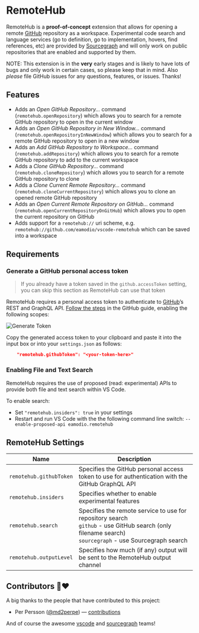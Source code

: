 # RemoteHub

RemoteHub is a **proof-of-concept** extension that allows for opening a remote [GitHub](https://github.com) repository as a workspace. Experimental code search and language services (go to definition, go to implementation, hovers, find references, etc) are provided by [Sourcegraph](https://sourcegraph.com) and will only work on public repositories that are enabled and supported by them.

NOTE: This extension is in the **very** early stages and is likely to have lots of bugs and only work in certain cases, so please keep that in mind. Also _please_ file GitHub issues for any questions, features, or issues. Thanks!

## Features

- Adds an _Open GitHub Repository..._ command (`remotehub.openRepository`) which allows you to search for a remote GitHub repository to open in the current window
- Adds an _Open GitHub Repository in New Window..._ command (`remotehub.openRepositoryInNewWindow`) which allows you to search for a remote GitHub repository to open in a new window
- Adds an _Add GitHub Repository to Workspace..._ command (`remotehub.addRepository`) which allows you to search for a remote GitHub repository to add to the current workspace
- Adds a _Clone GitHub Repository..._ command (`remotehub.cloneRepository`) which allows you to search for a remote GitHub repository to clone
- Adds a _Clone Current Remote Repository..._ command (`remotehub.cloneCurrentRepository`) which allows you to clone an opened remote GitHub repository
- Adds an _Open Current Remote Repository on GitHub..._ command (`remotehub.openCurrentRepositoryOnGitHub`) which allows you to open the current repository on GitHub
- Adds support for a `remotehub://` uri scheme, e.g. `remotehub://github.com/eamodio/vscode-remotehub` which can be saved into a workspace

## Requirements

### Generate a GitHub personal access token

> If you already have a token saved in the `github.accessToken` setting, you can skip this section as RemoteHub can use that token

RemoteHub requires a personal access token to authenticate to [GitHub](https://github.com)’s REST and GraphQL API. [Follow the steps](https://help.github.com/articles/creating-an-access-token-for-command-line-use/) in the GitHub guide, enabling the following scopes:

![Generate Token](https://raw.githubusercontent.com/eamodio/vscode-remotehub/master/images/generate-token.png)

Copy the generated access token to your clipboard and paste it into the input box or into your `settings.json` as follows:

```json
    "remotehub.githubToken": "<your-token-here>"
```

### Enabling File and Text Search

RemoteHub requires the use of proposed (read: experimental) APIs to provide both file and text search within VS Code.

To enable search:

- Set `"remotehub.insiders": true` in your settings
- Restart and run VS Code with the the following command line switch: `--enable-proposed-api eamodio.remotehub`

## RemoteHub Settings

| Name                    | Description                                                                                                                                                    |
| ----------------------- | -------------------------------------------------------------------------------------------------------------------------------------------------------------- |
| `remotehub.githubToken` | Specifies the GitHub personal access token to use for authentication with the GitHub GraphQL API                                                               |
| `remotehub.insiders`    | Specifies whether to enable experimental features                                                                                                              |
| `remotehub.search`      | Specifies the remote service to use for repository search<br />`github` - use GitHub search (only filename search)<br />`sourcegraph` - use Sourcegraph search |
| `remotehub.outputLevel` | Specifies how much (if any) output will be sent to the RemoteHub output channel                                                                                |

## Contributors 🙏&#x2764;

A big thanks to the people that have contributed to this project:

- Per Persson ([@md2perpe](https://github.com/md2perpe)) &mdash; [contributions](https://github.com/eamodio/vscode-remotehub/commits?author=md2perpe)

And of course the awesome [vscode](https://github.com/Microsoft/vscode/graphs/contributors) and [sourcegraph](https://github.com/orgs/sourcegraph/people) teams!
